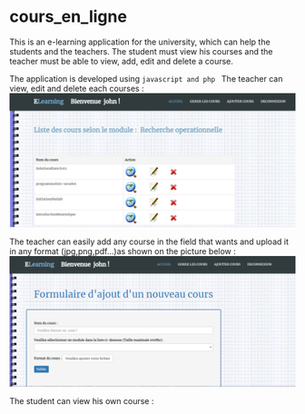 # cours_en_ligne
This is an e-learning application for the university, which can help the students and the teachers.
The student must view his courses and the teacher must be able to view, add, edit and delete a course.

The application is developed using ```javascript and php ```
The teacher can view, edit and delete each courses : 
![addcourse](https://github.com/Kaoutar-Kabbaj/cours_en_ligne/blob/master/course_work/manage-courses.PNG)<br>

The teacher can easily add any course in the field that wants and upload it in any format (jpg,png,pdf...)as shown on the picture below :<br>
![addcourse](https://github.com/Kaoutar-Kabbaj/cours_en_ligne/blob/master/course_work/Add-courses.PNG)

The student can view his own course :

